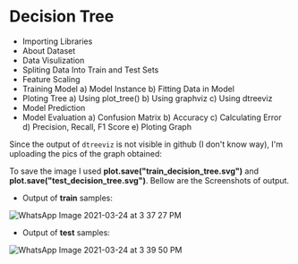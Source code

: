 # **Decision Tree**

* Importing Libraries
* About Dataset
* Data Visulization
* Spliting Data Into Train and Test Sets
* Feature Scaling
* Training Model
a) Model Instance
b) Fitting Data in Model
* Ploting Tree
a) Using plot_tree()
b) Using graphviz
c) Using dtreeviz
* Model Prediction
* Model Evaluation
a) Confusion Matrix
b) Accuracy
c) Calculating Error
d) Precision, Recall, F1 Score
e) Ploting Graph

Since the output of `dtreeviz` is not visible in github (I don't know way), I'm uploading the pics of the graph obtained:

To save the image I used **plot.save("train_decision_tree.svg")** and **plot.save("test_decision_tree.svg")**. Bellow are the Screenshots of output.

* Output of **train** samples:

![WhatsApp Image 2021-03-24 at 3 37 27 PM](https://user-images.githubusercontent.com/62256509/112292253-e9d63c00-8cb6-11eb-9981-4f27121ede81.jpeg)

* Output of **test** samples:

![WhatsApp Image 2021-03-24 at 3 39 50 PM](https://user-images.githubusercontent.com/62256509/112292573-3a4d9980-8cb7-11eb-9058-78b487d2694a.jpeg)
